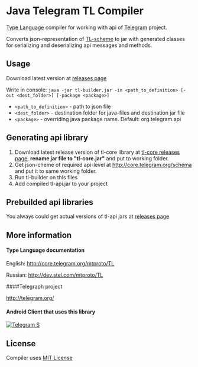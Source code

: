 Java Telegram TL Compiler
===========

[Type Language](http://core.telegram.org/mtproto/TL) compiler for working with api of [Telegram](http://telegram.org) project.

Converts json-representation of [TL-scheme](http://core.telegram.org/schema) to jar with generated classes for serializing and deserializing api messages and methods.

Usage
----------
Download latest version at [releases page](https://github.com/ex3ndr/telegram-tl/releases)

Write in console:
```java -jar tl-builder.jar -in <path_to_definition> [-out <dest_folder>] [-package <package>]```
* ```<path_to_definition>``` - path to json file
* ```<dest_folder>``` - destination folder for java-files and destination jar file
* ```<package>``` - overriding java package name. Default: org.telegram.api

Generating api library
-----------
1. Download latest release version of tl-core library at [tl-core releases page](https://github.com/ex3ndr/telegram-tl-core/releases), **rename jar file to "tl-core.jar"** and put to working folder.
2. Get json-cheme of required api-level at http://core.telegram.org/schema and put it to same working folder.
3. Run tl-builder on this files
4. Add compiled tl-api.jar to your project

Prebuilded api libraries
-----------
You always could get actual versions of tl-api jars at [releases page](https://github.com/ex3ndr/telegram-tl/releases)

More information
----------------
#### Type Language documentation

English: http://core.telegram.org/mtproto/TL

Russian: http://dev.stel.com/mtproto/TL

####Telegraph project

http://telegram.org/

#### Android Client that uses this library

[![Telegram S](https://developer.android.com/images/brand/en_generic_rgb_wo_45.png)](https://play.google.com/store/apps/details?id=org.telegram.android "Telegram S")

License
----------------
Compiler uses [MIT License](LICENSE)
